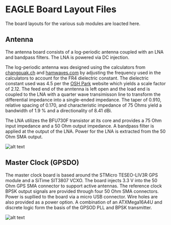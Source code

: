 # EAGLE Board Layout Files
The board layouts for the various sub modules are loacted here.

## Antenna
The antenna board consists of a log-periodic antenna coupled with an LNA and bandpass filters.  The LNA is powered via DC injection.

The log-periodic antenna was designed using the calculators from [changpuak.ch](https://www.changpuak.ch/electronics/lpda.php) and [hamwaves.com](https://hamwaves.com/lpda/en/index.html) by adjusting the frequency used in the calculators to account for the FR4 dielectric constant.  The dielectric constant used was 4.5 per the [OSH Park](https://www.oshpark.com/) website which yields a scale factor of 2.12.  The feed end of the anntenna is left open and the load end is coupled to the LNA with a quarter wave transimisson line to transform the differential impedance into a single-ended impedance.  The taper of 0.910, relative spacing of 0.170, and characteristic impedance of 75 Ohms yield a bandwidth of 1.9 % and a directionality of 8.41 dBi.

The LNA utilizes the BFU730F transistor at its core and provides a 75 Ohm input impedance and a 50 Ohm output impedance.  A bandpass filter is applied at the output of the LNA.  Power for the LNA is extracted from the 50 Ohm SMA output.

![alt text][antenna]

## Master Clock (GPSDO)
The master clock board is based around the STMicro TESEO-LIV3R GPS module and a SiTime SIT3807 VCXO.  The board injects 3.3 V into the 50 Ohm GPS SMA connector to support active antennas.  The reference clock BPSK output signals are provided through four 50 Ohm SMA connectors.  Power is supllied to the board via a micro USB connector.  Wire holes are also provided as a power option.  A combination of an ATXMega16A4U and discrete logic form the basis of the GPSOD PLL and BPSK transmitter.

![alt text][clk_master]


[antenna]: https://github.com/rjrouquette/radio_astronomy/raw/master/images/antenna_layout.png "Antenna Layout"
[clk_master]: https://github.com/rjrouquette/radio_astronomy/raw/master/images/master_clock_layout.png "Master Clock Layout"
